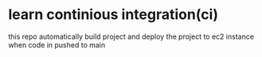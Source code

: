 # learn continious integration(ci)

this repo automatically build project and deploy the project to ec2 instance when code in pushed to main